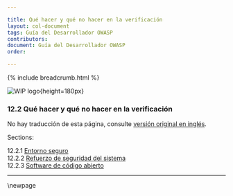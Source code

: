 ```yaml
---

title: Qué hacer y qué no hacer en la verificación
layout: col-document
tags: Guía del Desarrollador OWASP
contributors:
document: Guía del Desarrollador OWASP
order:

---
```


{% include breadcrumb.html %}

![WIP logo](../../../assets/images/dg_wip.png "Trabajo en curso"){height=180px}

### 12.2 Qué hacer y qué no hacer en la verificación

No hay traducción de esta página, consulte [versión original en inglés][release1402].

Sections:

12.2.1 [Entorno seguro](#entorno-seguro)  
12.2.2 [Refuerzo de seguridad del sistema](#refuerzo-de-seguridad-del-sistema)  
12.2.3 [Software de código abierto](#software-de-código-abierto)  

----

[release1402]: https://github.com/OWASP/www-project-developer-guide/blob/main/release/14-appendices/02-verification-dos-donts/toc.md

\newpage
